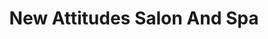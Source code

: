 ---
title: "New Attitudes Salon And Spa"
url: /saratoga-springs/new-attitudes-salon-and-spa/
shop: hairdresser
---